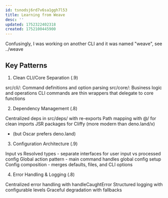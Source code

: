 ```yaml
---
id: tsnodsj6rd7v6sa1ggh7l53
title: Learning from Weave
desc: ''
updated: 1752322402318
created: 1752100445900
---
```


Confusingly, I was working on another CLI and it was named "weave", see ../weave

## Key Patterns

1. Clean CLI/Core Separation (.9)

src/cli/: Command definitions and option parsing
src/core/: Business logic and operations
CLI commands are thin wrappers that delegate to core functions

2. Dependency Management (.8)

Centralized deps in src/deps/ with re-exports
Path mapping with @/ for clean imports
JSR packages for Cliffy (more modern than deno.land/x)
  - (but Oscar prefers deno.land)

3. Configuration Architecture (.9)

Input vs Resolved types - separate interfaces for user input vs processed config
Global action pattern - main command handles global config setup
Config composition - merges defaults, files, and CLI options

4. Error Handling & Logging (.8)

Centralized error handling with handleCaughtError
Structured logging with configurable levels
Graceful degradation with fallbacks